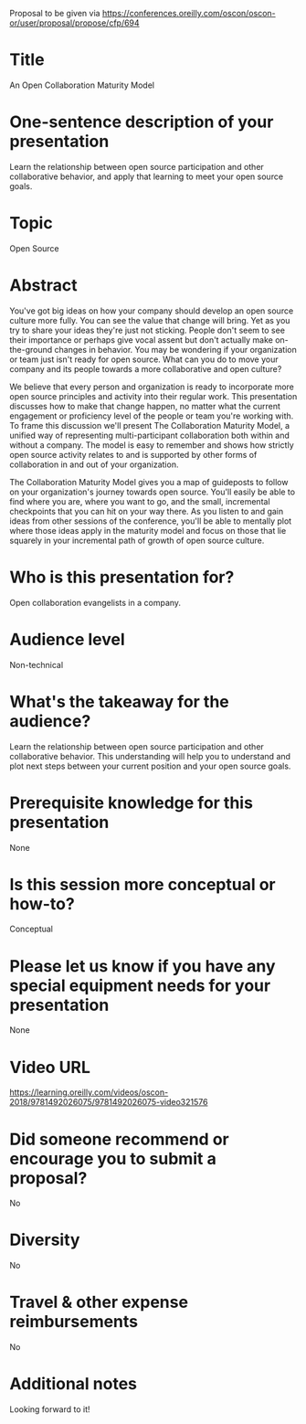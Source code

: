 Proposal to be given via https://conferences.oreilly.com/oscon/oscon-or/user/proposal/propose/cfp/694

# Title

An Open Collaboration Maturity Model

# One-sentence description of your presentation

Learn the relationship between open source participation and other collaborative behavior, and apply that learning to meet your open source goals.

# Topic

Open Source

# Abstract

You've got big ideas on how your company should develop an open source culture more fully.
You can see the value that change will bring.
Yet as you try to share your ideas they're just not sticking.
People don't seem to see their importance or perhaps give vocal assent but don't actually make on-the-ground changes in behavior.
You may be wondering if your organization or team just isn't ready for open source.
What can you do to move your company and its people towards a more collaborative and open culture?

We believe that every person and organization is ready to incorporate more open source principles and activity into their regular work.
This presentation discusses how to make that change happen, no matter what the current engagement or proficiency level of the people or team you're working with.
To frame this discussion we'll present The Collaboration Maturity Model, a unified way of representing multi-participant collaboration both within and without a company.
The model is easy to remember and shows how strictly open source activity relates to and is supported by other forms of collaboration in and out of your organization.

The Collaboration Maturity Model gives you a map of guideposts to follow on your organization's journey towards open source.
You'll easily be able to find where you are, where you want to go, and the small, incremental checkpoints that you can hit on your way there.
As you listen to and gain ideas from other sessions of the conference, you'll be able to mentally plot where those ideas apply in the maturity model and focus on those that lie squarely in your incremental path of growth of open source culture.

# Who is this presentation for?

Open collaboration evangelists in a company.

# Audience level

Non-technical

# What's the takeaway for the audience?

Learn the relationship between open source participation and other collaborative behavior.
This understanding will help you to understand and plot next steps between your current position and your open source goals.

# Prerequisite knowledge for this presentation

None

# Is this session more conceptual or how-to?

Conceptual

# Please let us know if you have any special equipment needs for your presentation

None

# Video URL

https://learning.oreilly.com/videos/oscon-2018/9781492026075/9781492026075-video321576

# Did someone recommend or encourage you to submit a proposal?

No

# Diversity

No

# Travel & other expense reimbursements

No

# Additional notes

Looking forward to it!
